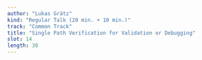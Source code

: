 ```yaml
---
author: "Lukas Grätz"
kind: "Regular Talk (20 min. + 10 min.)"
track: "Common Track"
title: "Single Path Verification for Validation or Debugging"
slot: 14
length: 30
---
```


